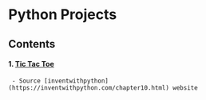 # Python Projects #
## Contents ##
#### 1. [Tic Tac Toe](https://github.com/akashdiphazra/Journey_to_Python/blob/main/Projects/Tic_Tac_Toe.py)  
     - Source [inventwithpython](https://inventwithpython.com/chapter10.html) website


